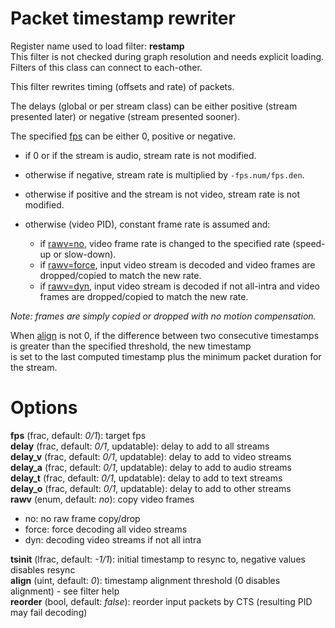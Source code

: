 <!-- automatically generated - do not edit, patch gpac/applications/gpac/gpac.c -->

# Packet timestamp rewriter  
  
Register name used to load filter: __restamp__  
This filter is not checked during graph resolution and needs explicit loading.  
Filters of this class can connect to each-other.  
  
This filter rewrites timing (offsets and rate) of packets.  
  
The delays (global or per stream class) can be either positive (stream presented later) or negative (stream presented sooner).  
  
The specified [fps](#fps) can be either 0, positive or negative.  

- if 0 or if the stream is audio, stream rate is not modified.  
- otherwise if negative, stream rate is multiplied by `-fps.num/fps.den`.  
- otherwise if positive and the stream is not video, stream rate is not modified.  
- otherwise (video PID), constant frame rate is assumed and:  

    - if [rawv=no](#rawv=no), video frame rate is changed to the specified rate (speed-up or slow-down).  
    - if [rawv=force](#rawv=force), input video stream is decoded and video frames are dropped/copied to match the new rate.  
    - if [rawv=dyn](#rawv=dyn), input video stream is decoded if not all-intra and video frames are dropped/copied to match the new rate.  

  
_Note: frames are simply copied or dropped with no motion compensation._  
  
When [align](#align) is not 0, if the difference between two consecutive timestamps is greater than the specified threshold, the new timestamp   
is set to the last computed timestamp plus the minimum packet duration for the stream.  
  

# Options    
  
<a id="fps">__fps__</a> (frac, default: _0/1_): target fps  
<a id="delay">__delay__</a> (frac, default: _0/1_, updatable): delay to add to all streams  
<a id="delay_v">__delay_v__</a> (frac, default: _0/1_, updatable): delay to add to video streams  
<a id="delay_a">__delay_a__</a> (frac, default: _0/1_, updatable): delay to add to audio streams  
<a id="delay_t">__delay_t__</a> (frac, default: _0/1_, updatable): delay to add to text streams  
<a id="delay_o">__delay_o__</a> (frac, default: _0/1_, updatable): delay to add to other streams  
<a id="rawv">__rawv__</a> (enum, default: _no_): copy video frames  

- no: no raw frame copy/drop  
- force: force decoding all video streams  
- dyn: decoding video streams if not all intra  
  
<a id="tsinit">__tsinit__</a> (lfrac, default: _-1/1_): initial timestamp to resync to, negative values disables resync  
<a id="align">__align__</a> (uint, default: _0_): timestamp alignment threshold (0 disables alignment) - see filter help  
<a id="reorder">__reorder__</a> (bool, default: _false_): reorder input packets by CTS (resulting PID may fail decoding)  
  
